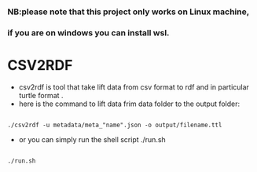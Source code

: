 ### NB:please note that this project only works on Linux machine,
### if you are on windows you can install wsl.
# CSV2RDF
- csv2rdf is tool that take lift data from csv format to rdf and in particular turtle format .
- here is the command to lift data frim data folder to the output folder:

<code>
./csv2rdf -u metadata/meta_"name".json -o output/filename.ttl  
</code>

- or you can simply run the shell script ./run.sh
<code>
./run.sh
</code>

